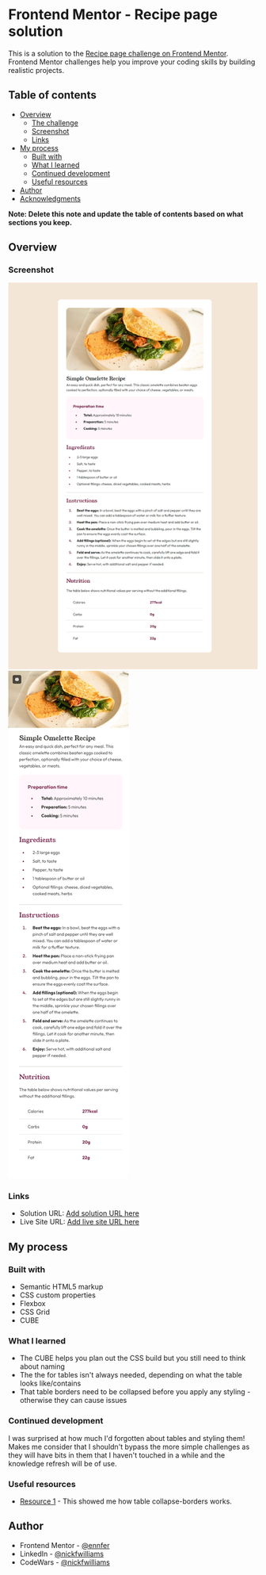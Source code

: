 # Frontend Mentor - Recipe page solution

This is a solution to the [Recipe page challenge on Frontend Mentor](https://www.frontendmentor.io/challenges/recipe-page-KiTsR8QQKm). Frontend Mentor challenges help you improve your coding skills by building realistic projects.

## Table of contents

- [Overview](#overview)
  - [The challenge](#the-challenge)
  - [Screenshot](#screenshot)
  - [Links](#links)
- [My process](#my-process)
  - [Built with](#built-with)
  - [What I learned](#what-i-learned)
  - [Continued development](#continued-development)
  - [Useful resources](#useful-resources)
- [Author](#author)
- [Acknowledgments](#acknowledgments)

**Note: Delete this note and update the table of contents based on what sections you keep.**

## Overview

### Screenshot

![](./assets/images/recipe-page-desktop.png)
![](./assets/images/recipe-page-mobile.png)

### Links

- Solution URL: [Add solution URL here](https://www.frontendmentor.io/solutions/responsive-recipe-page-using-css-variables-and-cube-fsbsqHUwtR)
- Live Site URL: [Add live site URL here](https://nickfwilliams.github.io/frontend-mentor/RecipePageMain/index.html)

## My process

### Built with

- Semantic HTML5 markup
- CSS custom properties
- Flexbox
- CSS Grid
- CUBE

### What I learned

- The CUBE helps you plan out the CSS build but you still need to think about naming
- The the <tbody>for tables isn't always needed, depending on what the table looks like/contains
- That table borders need to be collapsed before you apply any styling - otherwise they can cause issues

### Continued development

I was surprised at how much I'd forgotten about tables and styling them! Makes me consider that I shouldn't bypass the more simple challenges as they will have bits in them that I haven't touched in a while and the knowledge refresh will be of use.

### Useful resources

- [Resource 1](https://www.w3schools.com/html/tryit.asp?filename=tryhtml_table_collapse) - This showed me how table collapse-borders works.

## Author

- Frontend Mentor - [@ennfer](https://www.frontendmentor.io/profile/ennfer)
- LinkedIn - [@nickfwilliams](https://www.linkedin.com/in/nickfwilliams/)
- CodeWars - [@nickfwilliams](https://www.codewars.com/users/nickfwilliams)
